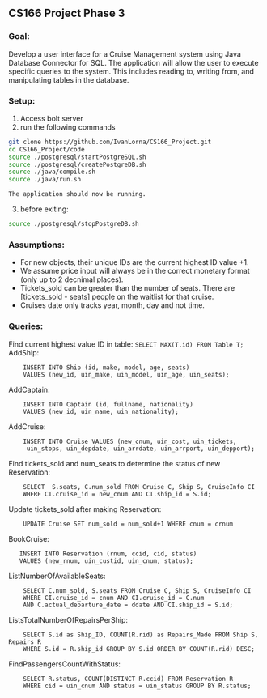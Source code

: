 ## CS166 Project Phase 3

### Goal:
Develop a user interface for a Cruise Management system using Java Database Connector for SQL. The application will allow the user to execute specific queries to the system. This includes reading to, writing from, and manipulating tables in the database.

### Setup:
1. Access bolt server
2. run the following commands 
```bash ssh wch132-##	
git clone https://github.com/IvanLorna/CS166_Project.git
cd CS166_Project/code
source ./postgresql/startPostgreSQL.sh
source ./postgresql/createPostgreDB.sh
source ./java/compile.sh
source ./java/run.sh
```
	The application should now be running.
3. before exiting:
```bash 
source ./postgresql/stopPostgreDB.sh
```
### Assumptions:
- For new objects, their unique IDs are the current highest ID value +1.
- We assume price input will always be in the correct monetary format (only up to 2 decnimal places).
- Tickets_sold can be greater than the number of seats. There are [tickets_sold - seats] people on the waitlist for that cruise.
- Cruises date only tracks year, month, day and not time.

### Queries:
Find current highest value ID in table:
    ```SELECT MAX(T.id) FROM Table T;```
AddShip:
```
    INSERT INTO Ship (id, make, model, age, seats) 
    VALUES (new_id, uin_make, uin_model, uin_age, uin_seats);
```
AddCaptain:
```
    INSERT INTO Captain (id, fullname, nationality) 
    VALUES (new_id, uin_name, uin_nationality);
```      
AddCruise:
 ```
	 INSERT INTO Cruise VALUES (new_cnum, uin_cost, uin_tickets,
	  uin_stops, uin_depdate, uin_arrdate, uin_arrport, uin_depport); 
 ```
        
Find tickets_sold and num_seats to determine the status of new Reservation:
```
    SELECT  S.seats, C.num_sold FROM Cruise C, Ship S, CruiseInfo CI 
    WHERE CI.cruise_id = new_cnum AND CI.ship_id = S.id;
```
Update tickets_sold after making Reservation:
```
    UPDATE Cruise SET num_sold = num_sold+1 WHERE cnum = crnum
```   
BookCruise:
 ```
	INSERT INTO Reservation (rnum, ccid, cid, status) 
    VALUES (new_rnum, uin_custid, uin_cnum, status);
```
ListNumberOfAvailableSeats:
```
    SELECT C.num_sold, S.seats FROM Cruise C, Ship S, CruiseInfo CI 
    WHERE CI.cruise_id = cnum AND CI.cruise_id = C.num 
    AND C.actual_departure_date = ddate AND CI.ship_id = S.id;
```   
ListsTotalNumberOfRepairsPerShip:
```
    SELECT S.id as Ship_ID, COUNT(R.rid) as Repairs_Made FROM Ship S, Repairs R 
    WHERE S.id = R.ship_id GROUP BY S.id ORDER BY COUNT(R.rid) DESC;
```    
FindPassengersCountWithStatus:
```
    SELECT R.status, COUNT(DISTINCT R.ccid) FROM Reservation R 
    WHERE cid = uin_cnum AND status = uin_status GROUP BY R.status;
```
